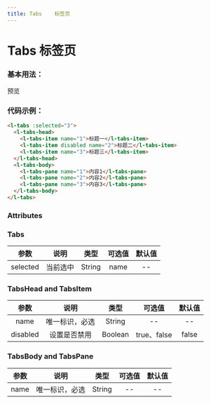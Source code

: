 ```yaml
---
title: Tabs    标签页
---
```


# Tabs 标签页

### 基本用法：

预览

<ClientOnly>
<TabsDemo></TabsDemo>
</ClientOnly>

### 代码示例：

```html
<l-tabs :selected="3">
  <l-tabs-head>
    <l-tabs-item name="1">标题一</l-tabs-item>
    <l-tabs-item disabled name="2">标题二</l-tabs-item>
    <l-tabs-item name="3">标题三</l-tabs-item>
  </l-tabs-head>
  <l-tabs-body>
    <l-tabs-pane name="1">内容1</l-tabs-pane>
    <l-tabs-pane name="2">内容2</l-tabs-pane>
    <l-tabs-pane name="3">内容3</l-tabs-pane>
  </l-tabs-body>
</l-tabs>
```

### Attributes

### Tabs

|   参数   |   说明   |  类型  | 可选值 | 默认值 |
| :------: | :------: | :----: | :----: | :----: |
| selected | 当前选中 | String |  name  |   --   |

### TabsHead and TabsItem

|   参数   |      说明      |  类型   |   可选值    | 默认值 |
| :------: | :------------: | :-----: | :---------: | :----: |
|   name   | 唯一标识，必选 | String  |     --      |   --   |
| disabled |  设置是否禁用  | Boolean | true、false | false  |

### TabsBody and TabsPane

| 参数 |      说明      |  类型  | 可选值 | 默认值 |
| :--: | :------------: | :----: | :----: | :----: |
| name | 唯一标识，必选 | String |   --   |   --   |
